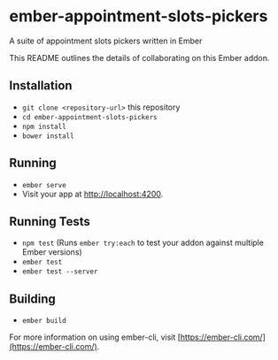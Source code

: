 # ember-appointment-slots-pickers

A suite of appointment slots pickers written in Ember

This README outlines the details of collaborating on this Ember addon.

## Installation

* `git clone <repository-url>` this repository
* `cd ember-appointment-slots-pickers`
* `npm install`
* `bower install`

## Running

* `ember serve`
* Visit your app at [http://localhost:4200](http://localhost:4200).

## Running Tests

* `npm test` (Runs `ember try:each` to test your addon against multiple Ember versions)
* `ember test`
* `ember test --server`

## Building

* `ember build`

For more information on using ember-cli, visit [https://ember-cli.com/](https://ember-cli.com/).
